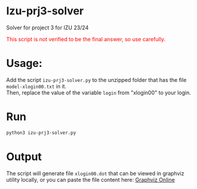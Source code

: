 # Izu-prj3-solver
Solver for project 3 for IZU 23/24

<span style="color:red">This script is not verified to be the final answer, so use carefully.</span>

# Usage:

Add the script `izu-prj3-solver.py` to the unzipped folder that has the file `model-xlogin00.txt` in it. \
Then, replace the value of the variable `login` from "xlogin00" to your login.

# Run
```bash
python3 izu-prj3-solver.py
```

# Output

The script will generate file `xlogin00.dot` that can be viewed in graphviz utility locally,
or you can paste the file content here: 
[Graphviz Online](https://dreampuf.github.io/GraphvizOnline)